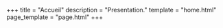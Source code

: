 +++
title = "Accueil"
description = "Presentation."
template = "home.html"
page_template = "page.html"
+++